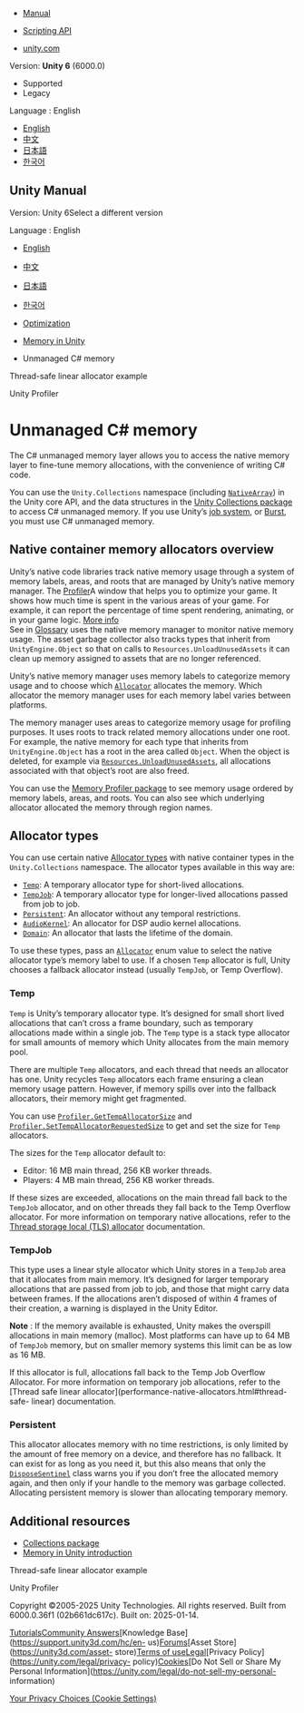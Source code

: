 [](https://docs.unity3d.com)

  * [Manual](../Manual/index.html)
  * [Scripting API](../ScriptReference/index.html)

  * [unity.com](https://unity.com/)

Version: **Unity 6** (6000.0)

  * Supported
  * Legacy

Language : English

  * [English](/Manual/performance-unmanaged-memory.html)
  * [中文](/cn/current/Manual/performance-unmanaged-memory.html)
  * [日本語](/ja/current/Manual/performance-unmanaged-memory.html)
  * [한국어](/kr/current/Manual/performance-unmanaged-memory.html)

[](https://docs.unity3d.com)

## Unity Manual

Version: Unity 6Select a different version

Language : English

  * [English](/Manual/performance-unmanaged-memory.html)
  * [中文](/cn/current/Manual/performance-unmanaged-memory.html)
  * [日本語](/ja/current/Manual/performance-unmanaged-memory.html)
  * [한국어](/kr/current/Manual/performance-unmanaged-memory.html)

  * [Optimization](analysis.html)
  * [Memory in Unity](performance-memory.html)
  * Unmanaged C# memory

[](performance-threadsafe-linear-allocator.html)

Thread-safe linear allocator example

[](Profiler.html)

Unity Profiler

# Unmanaged C# memory

The C# unmanaged memory layer allows you to access the native memory layer to
fine-tune memory allocations, with the convenience of writing C# code.

You can use the `Unity.Collections` namespace (including
[`NativeArray`](../ScriptReference/Unity.Collections.NativeArray_1.html)) in
the Unity core API, and the data structures in the [Unity Collections
package](https://docs.unity3d.com/Packages/com.unity.collections@latest) to
access C# unmanaged memory. If you use Unity’s [job system](job-system.html),
or [Burst](http://docs.unity3d.com/Packages/com.unity.burst@latest), you must
use C# unmanaged memory.

## Native container memory allocators overview

Unity’s native code libraries track native memory usage through a system of
memory labels, areas, and roots that are managed by Unity’s native memory
manager. The [Profiler](Profiler.html)A window that helps you to optimize your
game. It shows how much time is spent in the various areas of your game. For
example, it can report the percentage of time spent rendering, animating, or
in your game logic. [More info](Profiler.html)  
See in [Glossary](Glossary.html#Profiler) uses the native memory manager to
monitor native memory usage. The asset garbage collector also tracks types
that inherit from `UnityEngine.Object` so that on calls to
`Resources.UnloadUnusedAssets` it can clean up memory assigned to assets that
are no longer referenced.

Unity’s native memory manager uses memory labels to categorize memory usage
and to choose which
[`Allocator`](../ScriptReference/Unity.Collections.Allocator.html) allocates
the memory. Which allocator the memory manager uses for each memory label
varies between platforms.

The memory manager uses areas to categorize memory usage for profiling
purposes. It uses roots to track related memory allocations under one root.
For example, the native memory for each type that inherits from
`UnityEngine.Object` has a root in the area called `Object`. When the object
is deleted, for example via
[`Resources.UnloadUnusedAssets`](../ScriptReference/Resources.UnloadUnusedAssets.html),
all allocations associated with that object’s root are also freed.

You can use the [Memory Profiler
package](https://docs.unity3d.com/Packages/com.unity.memoryprofiler@latest/)
to see memory usage ordered by memory labels, areas, and roots. You can also
see which underlying allocator allocated the memory through region names.

## Allocator types

You can use certain native [Allocator
types](../ScriptReference/Unity.Collections.Allocator.html) with native
container types in the `Unity.Collections` namespace. The allocator types
available in this way are:

  * [`Temp`](../ScriptReference/Unity.Collections.Allocator.Temp.html): A temporary allocator type for short-lived allocations.
  * [`TempJob`](../ScriptReference/Unity.Collections.Allocator.TempJob.html): A temporary allocator type for longer-lived allocations passed from job to job.
  * [`Persistent`](../ScriptReference/Unity.Collections.Allocator.Persistent.html): An allocator without any temporal restrictions.
  * [`AudioKernel`](../ScriptReference/Unity.Collections.Allocator.AudioKernel.html): An allocator for DSP audio kernel allocations.
  * [`Domain`](../ScriptReference/Unity.Collections.Allocator.Domain.html): An allocator that lasts the lifetime of the domain.

To use these types, pass an
[`Allocator`](../ScriptReference/Unity.Collections.Allocator.html) enum value
to select the native allocator type’s memory label to use. If a chosen `Temp`
allocator is full, Unity chooses a fallback allocator instead (usually
`TempJob`, or Temp Overflow).

### Temp

`Temp` is Unity’s temporary allocator type. It’s designed for small short
lived allocations that can’t cross a frame boundary, such as temporary
allocations made within a single job. The `Temp` type is a stack type
allocator for small amounts of memory which Unity allocates from the main
memory pool.

There are multiple `Temp` allocators, and each thread that needs an allocator
has one. Unity recycles `Temp` allocators each frame ensuring a clean memory
usage pattern. However, if memory spills over into the fallback allocators,
their memory might get fragmented.

You can use
[`Profiler.GetTempAllocatorSize`](../ScriptReference/Profiling.Profiler.GetTempAllocatorSize.html)
and
[`Profiler.SetTempAllocatorRequestedSize`](../ScriptReference/Profiling.Profiler.SetTempAllocatorRequestedSize.html)
to get and set the size for `Temp` allocators.

The sizes for the `Temp` allocator default to:

  * Editor: 16 MB main thread, 256 KB worker threads.
  * Players: 4 MB main thread, 256 KB worker threads.

If these sizes are exceeded, allocations on the main thread fall back to the
`TempJob` allocator, and on other threads they fall back to the Temp Overflow
allocator. For more information on temporary native allocations, refer to the
[Thread storage local (TLS) allocator](performance-native-allocators.html#tls)
documentation.

### TempJob

This type uses a linear style allocator which Unity stores in a `TempJob` area
that it allocates from main memory. It’s designed for larger temporary
allocations that are passed from job to job, and those that might carry data
between frames. If the allocations aren’t disposed of within 4 frames of their
creation, a warning is displayed in the Unity Editor.

**Note** : If the memory available is exhausted, Unity makes the overspill
allocations in main memory (malloc). Most platforms can have up to 64 MB of
`TempJob` memory, but on smaller memory systems this limit can be as low as 16
MB.

If this allocator is full, allocations fall back to the Temp Job Overflow
Allocator. For more information on temporary job allocations, refer to the
[Thread safe linear allocator](performance-native-allocators.html#thread-safe-
linear) documentation.

### Persistent

This allocator allocates memory with no time restrictions, is only limited by
the amount of free memory on a device, and therefore has no fallback. It can
exist for as long as you need it, but this also means that only the
[`DisposeSentinel`](../ScriptReference/Unity.Collections.LowLevel.Unsafe.DisposeSentinel.html)
class warns you if you don’t free the allocated memory again, and then only if
your handle to the memory was garbage collected. Allocating persistent memory
is slower than allocating temporary memory.

## Additional resources

  * [Collections package](https://docs.unity3d.com/Packages/com.unity.collections@latest)
  * [Memory in Unity introduction](performance-memory-overview.html)

[](performance-threadsafe-linear-allocator.html)

Thread-safe linear allocator example

[](Profiler.html)

Unity Profiler

Copyright ©2005-2025 Unity Technologies. All rights reserved. Built from
6000.0.36f1 (02b661dc617c). Built on: 2025-01-14.

[Tutorials](https://learn.unity.com/)[Community
Answers](https://answers.unity3d.com)[Knowledge
Base](https://support.unity3d.com/hc/en-
us)[Forums](https://forum.unity3d.com)[Asset Store](https://unity3d.com/asset-
store)[Terms of
use](https://docs.unity3d.com/Manual/TermsOfUse.html)[Legal](https://unity.com/legal)[Privacy
Policy](https://unity.com/legal/privacy-
policy)[Cookies](https://unity.com/legal/cookie-policy)[Do Not Sell or Share
My Personal Information](https://unity.com/legal/do-not-sell-my-personal-
information)

[Your Privacy Choices (Cookie Settings)](javascript:void\(0\);)

